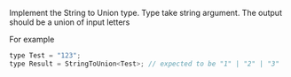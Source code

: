 Implement the String to Union type. Type take string argument. The output should be a union of input letters

For example

```javascript
type Test = "123";
type Result = StringToUnion<Test>; // expected to be "1" | "2" | "3"
```
